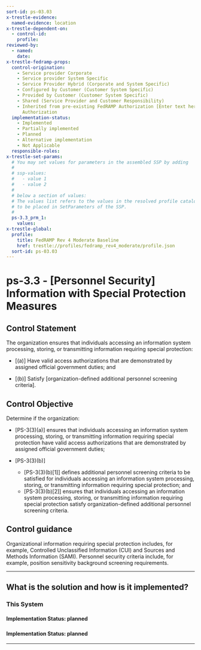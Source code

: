 ```yaml
---
sort-id: ps-03.03
x-trestle-evidence:
  named-evidence: location
x-trestle-dependent-on:
  - control-id:
    profile:
reviewed-by:
  - named:
    date:
x-trestle-fedramp-props:
  control-origination:
    - Service provider Corporate
    - Service provider System Specific
    - Service Provider Hybrid (Corporate and System Specific)
    - Configured by Customer (Customer System Specific)
    - Provided by Customer (Customer System Specific)
    - Shared (Service Provider and Customer Responsibility)
    - Inherited from pre-existing FedRAMP Authorization [Enter text here], Date of
      Authorization
  implementation-status:
    - Implemented
    - Partially implemented
    - Planned
    - Alternative implementation
    - Not Applicable
  responsible-roles:
x-trestle-set-params:
  # You may set values for parameters in the assembled SSP by adding
  #
  # ssp-values:
  #   - value 1
  #   - value 2
  #
  # below a section of values:
  # The values list refers to the values in the resolved profile catalog, and the ssp-values represent new values
  # to be placed in SetParameters of the SSP.
  #
  ps-3.3_prm_1:
    values:
x-trestle-global:
  profile:
    title: FedRAMP Rev 4 Moderate Baseline
    href: trestle://profiles/fedramp_rev4_moderate/profile.json
  sort-id: ps-03.03
---
```


# ps-3.3 - \[Personnel Security\] Information with Special Protection Measures

## Control Statement

The organization ensures that individuals accessing an information system processing, storing, or transmitting information requiring special protection:

- \[(a)\] Have valid access authorizations that are demonstrated by assigned official government duties; and

- \[(b)\] Satisfy [organization-defined additional personnel screening criteria].

## Control Objective

Determine if the organization:

- \[PS-3(3)(a)\] ensures that individuals accessing an information system processing, storing, or transmitting information requiring special protection have valid access authorizations that are demonstrated by assigned official government duties;

- \[PS-3(3)(b)\]

  - \[PS-3(3)(b)[1]\] defines additional personnel screening criteria to be satisfied for individuals accessing an information system processing, storing, or transmitting information requiring special protection; and
  - \[PS-3(3)(b)[2]\] ensures that individuals accessing an information system processing, storing, or transmitting information requiring special protection satisfy organization-defined additional personnel screening criteria.

## Control guidance

Organizational information requiring special protection includes, for example, Controlled Unclassified Information (CUI) and Sources and Methods Information (SAMI). Personnel security criteria include, for example, position sensitivity background screening requirements.

______________________________________________________________________

## What is the solution and how is it implemented?

<!-- For implementation status enter one of: implemented, partial, planned, alternative, not-applicable -->

<!-- Note that the list of rules under ### Rules: is read-only and changes will not be captured after assembly to JSON -->

### This System

<!-- Add implementation prose for the main This System component for control: ps-3.3 -->

#### Implementation Status: planned

### 

<!-- Add control implementation description here for control: ps-3.3 -->

#### Implementation Status: planned

______________________________________________________________________
